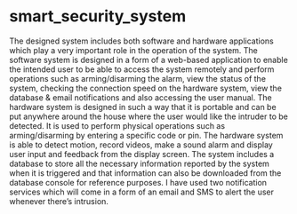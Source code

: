 # smart_security_system
The designed system includes both software and hardware applications which play a very important role in the operation of the system. The software system is designed in a form of a web-based application to enable the intended user to be able to access the system remotely and perform operations such as arming/disarming the alarm, view the status of the system, checking the connection speed on the hardware system, view the database &amp; email notifications and also accessing the user manual.  The hardware system is designed in such a way that it is portable and can be put anywhere around the house where the user would like the intruder to be detected. It is used to perform physical operations such as arming/disarming by entering a specific code or pin. The hardware system is able to detect motion, record videos, make a sound alarm and display user input and feedback from the display screen.  The system includes a database to store all the necessary information reported by the system when it is triggered and that information can also be downloaded from the database console for reference purposes. I have used two notification services which will come in a form of an email and SMS to alert the user whenever there’s intrusion.

